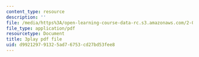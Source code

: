 ```yaml
---
content_type: resource
description: ''
file: /media/https%3A/open-learning-course-data-rc.s3.amazonaws.com/2-003sc-engineering-dynamics-fall-2011/d992129791325ad76753cd27bd53fee8_ZNVvYg1FOPk.pdf
file_type: application/pdf
resourcetype: Document
title: 3play pdf file
uid: d9921297-9132-5ad7-6753-cd27bd53fee8
---
```

